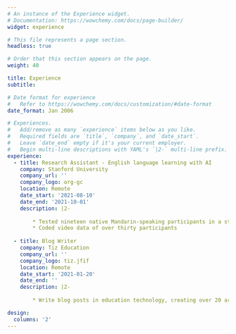 ```yaml
---
# An instance of the Experience widget.
# Documentation: https://wowchemy.com/docs/page-builder/
widget: experience

# This file represents a page section.
headless: true

# Order that this section appears on the page.
weight: 40

title: Experience
subtitle:

# Date format for experience
#   Refer to https://wowchemy.com/docs/customization/#date-format
date_format: Jan 2006

# Experiences.
#   Add/remove as many `experience` items below as you like.
#   Required fields are `title`, `company`, and `date_start`.
#   Leave `date_end` empty if it's your current employer.
#   Begin multi-line descriptions with YAML's `|2-` multi-line prefix.
experience:
  - title: Research Assistant - English language learning with AI
    company: Stanford University
    company_url: ''
    company_logo: org-gc
    location: Remote
    date_start: '2021-08-10'
    date_end: '2021-10-01'
    description: |2-
        
        * Tested nineteen native Mandarin-speaking participants in a study investigating their use of English with AI partners
        * Coded video data of over thirty participants
        
  - title: Blog Writer
    company: Tiz Education
    company_url: ''
    company_logo: tiz.jfif
    location: Remote
    date_start: '2021-01-20'
    date_end: ''
    description: |2-
    
        * Write blog posts in education technology, creating over 20 articles and accumulating more than 4000 views

design:
  columns: '2'
---
```


